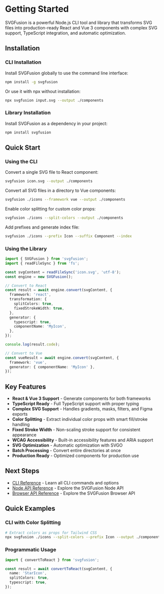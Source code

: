 # Getting Started

SVGFusion is a powerful Node.js CLI tool and library that transforms SVG files into production-ready React and Vue 3 components with complex SVG support, TypeScript integration, and automatic optimization.

## Installation

### CLI Installation

Install SVGFusion globally to use the command line interface:

```bash
npm install -g svgfusion
```

Or use it with npx without installation:

```bash
npx svgfusion input.svg --output ./components
```

### Library Installation

Install SVGFusion as a dependency in your project:

```bash
npm install svgfusion
```

## Quick Start

### Using the CLI

Convert a single SVG file to React component:

```bash
svgfusion icon.svg --output ./components
```

Convert all SVG files in a directory to Vue components:

```bash
svgfusion ./icons --framework vue --output ./components
```

Enable color splitting for custom color props:

```bash
svgfusion ./icons --split-colors --output ./components
```

Add prefixes and generate index file:

```bash
svgfusion ./icons --prefix Icon --suffix Component --index
```

### Using the Library

```typescript
import { SVGFusion } from 'svgfusion';
import { readFileSync } from 'fs';

const svgContent = readFileSync('icon.svg', 'utf-8');
const engine = new SVGFusion();

// Convert to React
const result = await engine.convert(svgContent, {
  framework: 'react',
  transformation: {
    splitColors: true,
    fixedStrokeWidth: true,
  },
  generator: {
    typescript: true,
    componentName: 'MyIcon',
  },
});

console.log(result.code);

// Convert to Vue
const vueResult = await engine.convert(svgContent, {
  framework: 'vue',
  generator: { componentName: 'MyIcon' },
});
```

## Key Features

- **React & Vue 3 Support** - Generate components for both frameworks
- **TypeScript Ready** - Full TypeScript support with proper typing
- **Complex SVG Support** - Handles gradients, masks, filters, and Figma exports
- **Color Splitting** - Extract individual color props with smart fill/stroke handling
- **Fixed Stroke Width** - Non-scaling stroke support for consistent appearance
- **WCAG Accessibility** - Built-in accessibility features and ARIA support
- **SVG Optimization** - Automatic optimization with SVGO
- **Batch Processing** - Convert entire directories at once
- **Production Ready** - Optimized components for production use

## Next Steps

- [CLI Reference](https://svgfusion.netlify.app/docs/cli-usage) - Learn all CLI commands and options
- [Node API Reference](./node-api) - Explore the SVGFusion Node API
- [Browser API Reference](./browser-api.md) - Explore the SVGFusion Browser API

## Quick Examples

### CLI with Color Splitting

```bash
# Extract colors as props for Tailwind CSS
npx svgfusion ./icons --split-colors --prefix Icon --output ./components
```

### Programmatic Usage

```typescript
import { convertToReact } from 'svgfusion';

const result = await convertToReact(svgContent, {
  name: 'StarIcon',
  splitColors: true,
  typescript: true,
});
```
